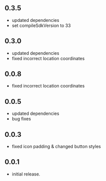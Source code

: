 ## 0.3.5

* updated dependencies
* set compileSdkVersion to 33

## 0.3.0

* updated dependencies
* fixed incorrect location coordinates

## 0.0.8

* fixed incorrect location coordinates

## 0.0.5

* updated dependencies
* bug fixes

## 0.0.3

* fixed icon padding & changed button styles

## 0.0.1

* initial release.
